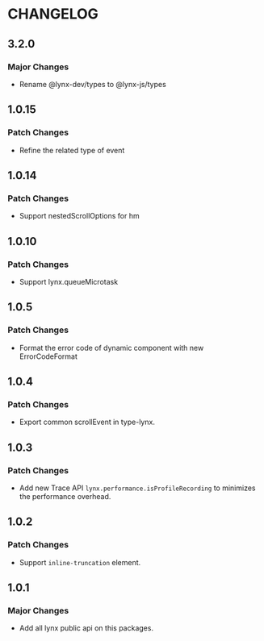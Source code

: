 # CHANGELOG

## 3.2.0

### Major Changes

- Rename @lynx-dev/types to @lynx-js/types

## 1.0.15

### Patch Changes

- Refine the related type of event

## 1.0.14

### Patch Changes

- Support nestedScrollOptions for hm

## 1.0.10

### Patch Changes

- Support lynx.queueMicrotask

## 1.0.5

### Patch Changes

- Format the error code of dynamic component with new ErrorCodeFormat

## 1.0.4

### Patch Changes

- Export common scrollEvent in type-lynx.

## 1.0.3

### Patch Changes

- Add new Trace API `lynx.performance.isProfileRecording` to minimizes the performance overhead.

## 1.0.2

### Patch Changes

- Support `inline-truncation` element.

## 1.0.1

### Major Changes

- Add all lynx public api on this packages.
